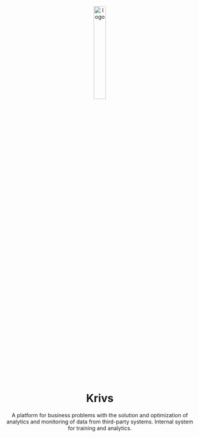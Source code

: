 <div align="center">
    <img width="25%" src="https://avatars.githubusercontent.com/u/150282813?s=200&v=4" alt="logo" />
    <br />
    <h1>Krivs</h1>
</div>

<div align="center">
    <p>
        A platform for business problems with the solution and optimization of analytics and monitoring of data from third-party systems. Internal system for training and analytics.
    </p>
</div>
